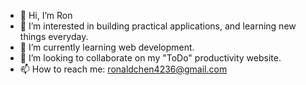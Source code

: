 - 👋 Hi, I’m Ron
- 👀 I’m interested in building practical applications, and learning new things everyday.
- 🌱 I’m currently learning web development.
- 💞️ I’m looking to collaborate on my "ToDo" productivity website.
- 📫 How to reach me: ronaldchen4236@gmail.com

<!---
mraddtab/mraddtab is a ✨ special ✨ repository because its `README.md` (this file) appears on your GitHub profile.
You can click the Preview link to take a look at your changes.
--->
